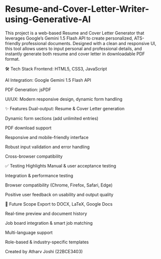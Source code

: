 # Resume-and-Cover-Letter-Writer-using-Generative-AI
This project is a web-based Resume and Cover Letter Generator that leverages Google’s Gemini 1.5 Flash API to create personalized, ATS-friendly professional documents. Designed with a clean and responsive UI, this tool allows users to input personal and professional details, and instantly generate both resume and cover letter in downloadable PDF format.

🛠️ Tech Stack
Frontend: HTML5, CSS3, JavaScript

AI Integration: Google Gemini 1.5 Flash API

PDF Generation: jsPDF

UI/UX: Modern responsive design, dynamic form handling

✨ Features
Dual-output: Resume & Cover Letter generation

Dynamic form sections (add unlimited entries)

PDF download support

Responsive and mobile-friendly interface

Robust input validation and error handling

Cross-browser compatibility

✅ Testing Highlights
Manual & user acceptance testing

Integration & performance testing

Browser compatibility (Chrome, Firefox, Safari, Edge)

Positive user feedback on usability and output quality

📌 Future Scope
Export to DOCX, LaTeX, Google Docs

Real-time preview and document history

Job board integration & smart job matching

Multi-language support

Role-based & industry-specific templates




Created by Atharv Joshi (22BCE3403)
